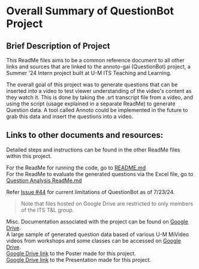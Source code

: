 # Overall Summary of QuestionBot Project

## Brief Description of Project

This ReadMe files aims to be a common reference document to all other links and sources that are linked to the annoto-gai (QuestionBot) project, a Summer '24 Intern project built at U-M ITS Teaching and Learning.

The overall goal of this project was to generate questions that can be inserted into a video to test viewer understanding of the video's content as they watch it. This is done by taking the .srt transcript file from a video, and using the script (usage explained in a separate ReadMe) to generate Question data. A tool called Annoto could be implemented in the future to grab this data and insert the questions into a video.

## Links to other documents and resources:

Detailed steps and instructions can be found in the other ReadMe files within this project.

For the ReadMe for running the code, go to [README.md](https://github.com/tl-its-umich-edu/annoto-gai/blob/main/README.md)  
For the ReadMe to evaluate the generated questions via the Excel file, go to [Question Analysis ReadMe.md](https://github.com/tl-its-umich-edu/annoto-gai/blob/main/Question%20Analysis%20ReadMe.md)  

Refer [Issue #44](https://github.com/tl-its-umich-edu/annoto-gai/issues/44) for current limitations of QuestionBot as of 7/23/24.

> Note that files hosted on Google Drive are restricted to only members of the ITS T&L group.

Misc. Documentation associated with the project can be found on [Google Drive](https://drive.google.com/drive/folders/1NWzh-ejcXPck7j3cAl9RP4X_ZEiDqrWF?usp=sharing).  
A large sample of generated question data based of various U-M MiVideo videos from workshops and some classes can be accessed on [Google Drive](https://drive.google.com/drive/folders/1v47l4cGIVsmBYtL5zPlExkppRhySDrQN?usp=drive_link).  
[Google Drive link](https://drive.google.com/file/d/131VgUmWHP_PSLCjCU3Ytb44qU9FezltI/view?usp=drive_link) to the Poster made for this project.  
[Google Drive link](https://drive.google.com/file/d/1AYRYB42kuHVV6ms2HcPYRNaWTrhGA6Qw/view?usp=drive_link) to the Presentation made for this project. 